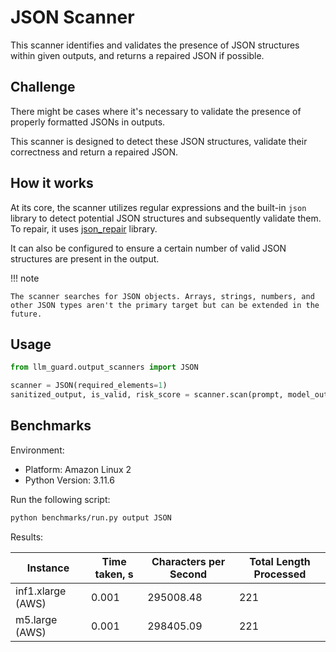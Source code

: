 # JSON Scanner

This scanner identifies and validates the presence of JSON structures within given outputs, and returns a repaired JSON if possible.

## Challenge

There might be cases where it's necessary to validate the presence of properly formatted JSONs in outputs.

This scanner is designed to detect these JSON structures, validate their correctness and return a repaired JSON.

## How it works

At its core, the scanner utilizes regular expressions and the built-in `json` library to detect potential JSON
structures and subsequently validate them. To repair, it uses [json_repair](https://github.com/mangiucugna/json_repair) library.

It can also be configured to ensure a certain number of valid JSON structures
are present in the output.

!!! note

    The scanner searches for JSON objects. Arrays, strings, numbers, and other JSON types aren't the primary target but can be extended in the future.

## Usage

```python
from llm_guard.output_scanners import JSON

scanner = JSON(required_elements=1)
sanitized_output, is_valid, risk_score = scanner.scan(prompt, model_output)
```

## Benchmarks

Environment:

- Platform: Amazon Linux 2
- Python Version: 3.11.6

Run the following script:

```sh
python benchmarks/run.py output JSON
```

Results:

| Instance          | Time taken, s | Characters per Second | Total Length Processed |
|-------------------|---------------|-----------------------|------------------------|
| inf1.xlarge (AWS) | 0.001         | 295008.48             | 221                    |
| m5.large (AWS)    | 0.001         | 298405.09             | 221                    |
